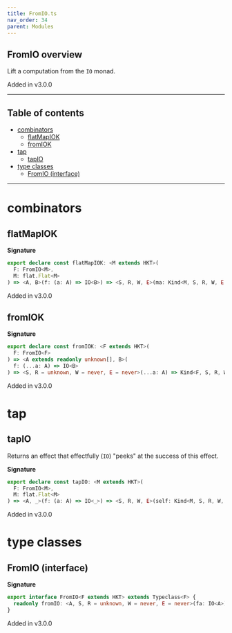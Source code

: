 ```yaml
---
title: FromIO.ts
nav_order: 34
parent: Modules
---
```


## FromIO overview

Lift a computation from the `IO` monad.

Added in v3.0.0

---

<h2 class="text-delta">Table of contents</h2>

- [combinators](#combinators)
  - [flatMapIOK](#flatmapiok)
  - [fromIOK](#fromiok)
- [tap](#tap)
  - [tapIO](#tapio)
- [type classes](#type-classes)
  - [FromIO (interface)](#fromio-interface)

---

# combinators

## flatMapIOK

**Signature**

```ts
export declare const flatMapIOK: <M extends HKT>(
  F: FromIO<M>,
  M: flat.Flat<M>
) => <A, B>(f: (a: A) => IO<B>) => <S, R, W, E>(ma: Kind<M, S, R, W, E, A>) => Kind<M, S, R, W, E, B>
```

Added in v3.0.0

## fromIOK

**Signature**

```ts
export declare const fromIOK: <F extends HKT>(
  F: FromIO<F>
) => <A extends readonly unknown[], B>(
  f: (...a: A) => IO<B>
) => <S, R = unknown, W = never, E = never>(...a: A) => Kind<F, S, R, W, E, B>
```

Added in v3.0.0

# tap

## tapIO

Returns an effect that effectfully (`IO`) "peeks" at the success of this effect.

**Signature**

```ts
export declare const tapIO: <M extends HKT>(
  F: FromIO<M>,
  M: flat.Flat<M>
) => <A, _>(f: (a: A) => IO<_>) => <S, R, W, E>(self: Kind<M, S, R, W, E, A>) => Kind<M, S, R, W, E, A>
```

Added in v3.0.0

# type classes

## FromIO (interface)

**Signature**

```ts
export interface FromIO<F extends HKT> extends Typeclass<F> {
  readonly fromIO: <A, S, R = unknown, W = never, E = never>(fa: IO<A>) => Kind<F, S, R, W, E, A>
}
```

Added in v3.0.0
